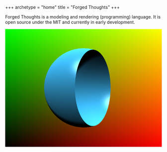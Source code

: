 +++
archetype = "home"
title = "Forged Thoughts"
+++

Forged Thoughts is a modeling and rendering (programming) language. It is open source under the MIT and currently in early development.

![pic](main.png)

